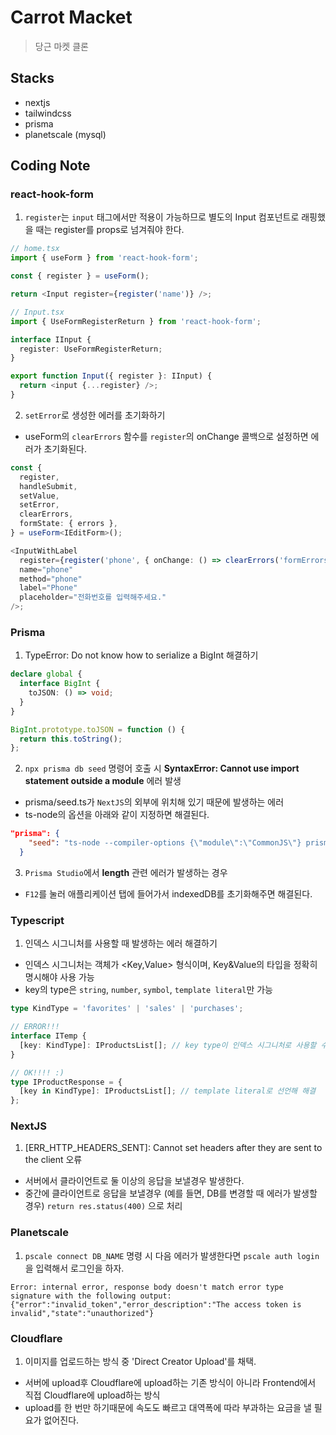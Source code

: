 # Carrot Macket

> 당근 마켓 클론

## Stacks

- nextjs
- tailwindcss
- prisma
- planetscale (mysql)

## Coding Note

### react-hook-form

1. `register`는 `input` 태그에서만 적용이 가능하므로 별도의 Input 컴포넌트로
   래핑했을 때는 register를 props로 넘겨줘야 한다.

```ts
// home.tsx
import { useForm } from 'react-hook-form';

const { register } = useForm();

return <Input register={register('name')} />;

// Input.tsx
import { UseFormRegisterReturn } from 'react-hook-form';

interface IInput {
  register: UseFormRegisterReturn;
}

export function Input({ register }: IInput) {
  return <input {...register} />;
}
```

2. `setError`로 생성한 에러를 초기화하기

- useForm의 `clearErrors` 함수를 `register`의 onChange 콜백으로 설정하면 에러가 초기화된다.

```ts
const {
  register,
  handleSubmit,
  setValue,
  setError,
  clearErrors,
  formState: { errors },
} = useForm<IEditForm>();

<InputWithLabel
  register={register('phone', { onChange: () => clearErrors('formErrors') })}
  name="phone"
  method="phone"
  label="Phone"
  placeholder="전화번호를 입력해주세요."
/>;
```

### Prisma

1. TypeError: Do not know how to serialize a BigInt 해결하기

```ts
declare global {
  interface BigInt {
    toJSON: () => void;
  }
}

BigInt.prototype.toJSON = function () {
  return this.toString();
};
```

2. `npx prisma db seed` 명령어 호출 시 **SyntaxError: Cannot use import statement outside a module** 에러 발생

- prisma/seed.ts가 `NextJS`의 외부에 위치해 있기 때문에 발생하는 에러
- ts-node의 옵션을 아래와 같이 지정하면 해결된다.

```json
"prisma": {
    "seed": "ts-node --compiler-options {\"module\":\"CommonJS\"} prisma/seed.ts"
  }
```

3. `Prisma Studio`에서 **length** 관련 에러가 발생하는 경우

- `F12`를 눌러 애플리케이션 탭에 들어가서 indexedDB를 초기화해주면 해결된다.

### Typescript

1. 인덱스 시그니처를 사용할 때 발생하는 에러 해결하기

- 인덱스 시그니처는 객체가 <Key,Value> 형식이며, Key&Value의 타입을 정확히 명시해야 사용 가능
- key의 type은 `string`, `number`, `symbol`, `template literal`만 가능

```ts
type KindType = 'favorites' | 'sales' | 'purchases';

// ERROR!!!
interface ITemp {
  [key: KindType]: IProductsList[]; // key type이 인덱스 시그니처로 사용할 수 없는 타입
}

// OK!!!! :)
type IProductResponse = {
  [key in KindType]: IProductsList[]; // template literal로 선언해 해결
};
```

### NextJS

1. [ERR_HTTP_HEADERS_SENT]: Cannot set headers after they are sent to the client 오류

- 서버에서 클라이언트로 둘 이상의 응답을 보낼경우 발생한다.
- 중간에 클라이언트로 응답을 보낼경우 (예를 들면, DB를 변경할 때 에러가 발생할 경우) `return res.status(400)` 으로 처리

### Planetscale

1. `pscale connect DB_NAME` 명령 시 다음 에러가 발생한다면 `pscale auth login`을 입력해서 로그인을 하자.

```
Error: internal error, response body doesn't match error type signature with the following output:
{"error":"invalid_token","error_description":"The access token is invalid","state":"unauthorized"}
```

### Cloudflare

1. 이미지를 업로드하는 방식 중 'Direct Creator Upload'를 채택.

- 서버에 upload후 Cloudflare에 upload하는 기존 방식이 아니라 Frontend에서 직접 Cloudflare에 upload하는 방식
- upload를 한 번만 하기때문에 속도도 빠르고 대역폭에 따라 부과하는 요금을 낼 필요가 없어진다.
